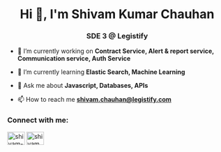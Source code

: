 <h1 align="center">Hi 👋, I'm Shivam Kumar Chauhan</h1>
<h3 align="center">SDE 3 @ Legistify</h3>

- 🔭 I’m currently working on **Contract Service, Alert & report service, Communication service, Auth Service**

- 🌱 I’m currently learning **Elastic Search, Machine Learning**

- 💬 Ask me about **Javascript, Databases, APIs**

- 📫 How to reach me **shivam.chauhan@legistify.com**

<h3 align="left">Connect with me:</h3>
<p align="left">
<a href="https://linkedin.com/in/shivam-kumar-chauhan-563391a8" target="blank"><img align="center" src="https://raw.githubusercontent.com/rahuldkjain/github-profile-readme-generator/master/src/images/icons/Social/linked-in-alt.svg" alt="shivam-kumar-chauhan-563391a8" height="30" width="40" /></a>
<a href="https://instagram.com/shivam_k_chauhan" target="blank"><img align="center" src="https://raw.githubusercontent.com/rahuldkjain/github-profile-readme-generator/master/src/images/icons/Social/instagram.svg" alt="shivam_k_chauhan" height="30" width="40" /></a>
</p>
